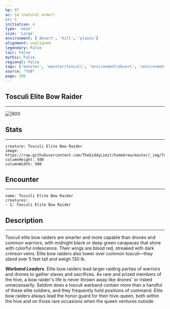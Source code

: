 ```yaml
---
hp: 97
ac: 14 (natural armor)
cr: 5
initiative: 4
type: 'ooze'    
size: 'Large'
environment: ['desert', 'hill', 'plains']
alignment: unaligned
legendary: False
lair: False
mythic: False
regional: False
tags: ['monster', 'monster/tosculi', 'environment/desert', 'environment/hill', 'environment/plains']
source: "ToB"
page: 386
---
```


## Tosculi Elite Bow Raider
---

![|600](https://raw.githubusercontent.com/TheGiddyLimit/homebrew/master/_img/ToB/Tosculi%20Elite%20Bow%20Raider.webp)

## Stats
---

```statblock
creature: Tosculi Elite Bow Raider
image: https://raw.githubusercontent.com/TheGiddyLimit/homebrew/master/_img/ToB/token/Tosculi%20Elite%20Bow%20Raider.png
columnHeight: 500
columnWidth: 500
```

## Encounter
---

```encounter-table
name: Tosculi Elite Bow Raider
creatures:
- 1: Tosculi Elite Bow Raider
```

## Description
---
Tosculi elite bow raiders are smarter and more capable than drones and common warriors, with midnight black or deep green carapaces that shine with colorful iridescence. Their wings are blood red, streaked with dark crimson veins. Elite bow raiders also tower over common tosculi—they stand over 5 feet tall and weigh 130 lb.

**_Warband Leaders_**. Elite bow raiders lead larger raiding parties of warriors and drones to gather slaves and sacrifices. As rare and prized members of the hive, a bow raider's life is never thrown away like drones' or risked unnecessarily. Seldom does a tosculi warband contain more than a handful of these elite soldiers, and they frequently hold positions of command. Elite bow raiders always lead the honor guard for their hive-queen, both within the hive and on those rare occasions when the queen ventures outside.






